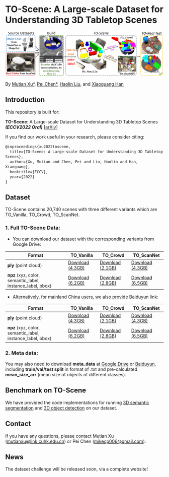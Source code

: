 # TO-Scene: A Large-scale Dataset for Understanding 3D Tabletop Scenes
<img src="./figure/pipeline_new.jpg" width="900"/>

By [Mutian Xu*](https://mutianxu.github.io/), [Pei Chen*](), [Haolin Liu](), and [Xiaoguang Han](https://gaplab.cuhk.edu.cn/)

## Introduction
This repository is built for:

__TO-Scene__: A Large-scale Dataset for Understanding 3D Tabletop Scenes ___(ECCV2022 Oral)___ [[arXiv](https://arxiv.org/abs/2203.09440)]
<br>

If you find our work useful in your research, please consider citing:

```
@inproceedings{xu2022toscene,
  title={TO-Scene: A Large-scale Dataset for Understanding 3D Tabletop Scenes},
  author={Xu, Mutian and Chen, Pei and Liu, Haolin and Han, Xiaoguang},
  booktitle={ECCV},
  year={2022}
}
```

## Dataset

TO-Scene contains 20,740 scenes with three different variants which are TO_Vanilla, TO_Crowd, TO_ScanNet.

### 1. Full TO-Scene Data:
- You can download our dataset with the corresponding variants from Google Drive:

| Format                                                     | TO_Vanilla                                                   | TO_Crowd                                                     | TO_ScanNet                                                   |
| ---------------------------------------------------------- | ------------------------------------------------------------ | ------------------------------------------------------------ | ------------------------------------------------------------ |
| **ply** (point cloud)                                      | [Download (4.3GB)](https://drive.google.com/file/d/1oQ75oC-Q9BpmVQsON-qEvoe-oJbQkSsI/view?usp=sharing) | [Download (2.1GB)](https://drive.google.com/file/d/1s0WsuhNJABC2nE9hcZN3_rtSJoj2612t/view?usp=sharing) | [Download (4.3GB)](https://drive.google.com/file/d/1j4FWu09lTrF3euUA9PJ6fMhSclLlxyVh/view?usp=sharing) |
| **npz** (xyz, color, semantic_label, instance_label, bbox) | [Download (6.2GB)](https://drive.google.com/file/d/1ruXvISeADT3ERwcxjXgKfAINVy6KZJyy/view?usp=sharing) | [Download (2.8GB)](https://drive.google.com/file/d/1dgMjMUwT5DxhBDgIZYLqrP_OD_R2xf_V/view?usp=sharing) | [Download (6.5GB)](https://drive.google.com/file/d/12IVVEt5kUQrz0_Qis58TH6Fj4yr6cJTo/view?usp=sharing) |

- Alternatively, for mainland China users, we also provide Baiduyun link:

| Format                                                     | TO_Vanilla                                                   | TO_Crowd                                                     | TO_ScanNet                                                   |
| ---------------------------------------------------------- | ------------------------------------------------------------ | ------------------------------------------------------------ | ------------------------------------------------------------ |
| **ply** (point cloud)                                      | [Download (4.3GB)](https://pan.baidu.com/s/1r0D6HnjHJC2eR-Ifwo6Iig?pwd=0000) | [Download (2.1GB)](https://pan.baidu.com/s/1jlrhJkFr00AXce55miRRmw?pwd=0000) | [Download (4.3GB)](https://pan.baidu.com/s/1wbynKbxWr4nNZLrBPSIAJw?pwd=0000) |
| **npz** (xyz, color, semantic_label, instance_label, bbox) | [Download (6.2GB)](https://pan.baidu.com/s/1yXlFv5X8byEkuoFtuSAVUg?pwd=0000) | [Download (2.8GB)](https://pan.baidu.com/s/1mMJhOo-6uXMR9RPz3snG0g?pwd=0000) | [Download (6.5GB)](https://pan.baidu.com/s/1D-_M6L4iu5S7eRGgXQI0RA?pwd=0000) |


### 2. Meta data:

You may also need to download **meta_data** at [Google Drive](https://drive.google.com/file/d/16E1Gb91ctGysmWhbeUwYF3-ssQ1Dw0Rm/view?usp=sharing) or [Baiduyun](https://pan.baidu.com/s/1jr2JHvxYS1cI3O0xb78lmQ?pwd=0000), including **train/val/test split** in format of .txt and pre-calculated **mean_size_arr** (mean size of objects of different classes).

## Benchmark on TO-Scene

We have provided the code implementations for running [3D semantic segmentation](./sem_seg) and [3D object detection](./obj_det) on our dataset.

## Contact

If you have any questions, please contact Mutian Xu (mutianxu@link.cuhk.edu.cn) or Pei Chen (mikecp006@gmail.com).

## News
The dataset challenge will be released soon, via a complete website!